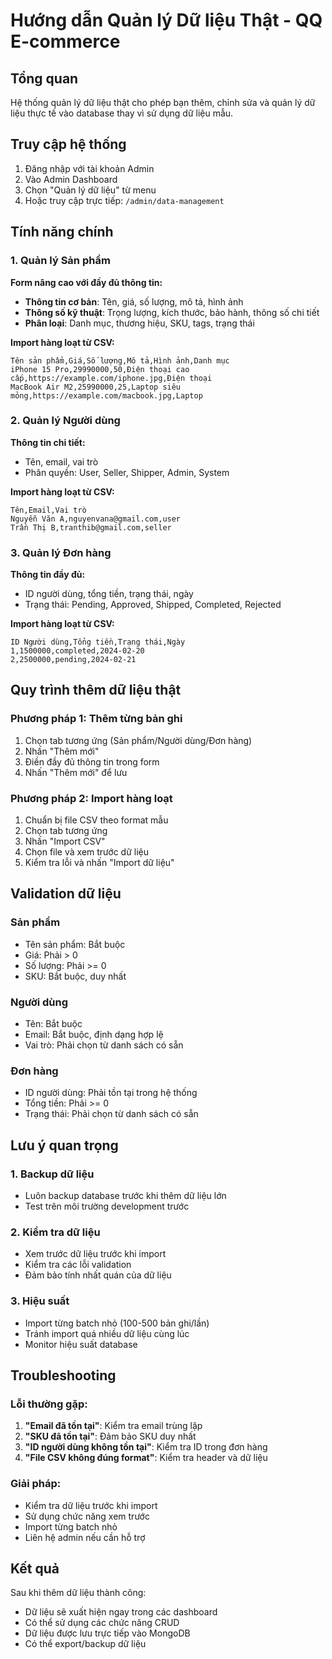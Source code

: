 # Hướng dẫn Quản lý Dữ liệu Thật - QQ E-commerce

## Tổng quan
Hệ thống quản lý dữ liệu thật cho phép bạn thêm, chỉnh sửa và quản lý dữ liệu thực tế vào database thay vì sử dụng dữ liệu mẫu.

## Truy cập hệ thống
1. Đăng nhập với tài khoản Admin
2. Vào Admin Dashboard
3. Chọn "Quản lý dữ liệu" từ menu
4. Hoặc truy cập trực tiếp: `/admin/data-management`

## Tính năng chính

### 1. Quản lý Sản phẩm
**Form nâng cao với đầy đủ thông tin:**
- **Thông tin cơ bản**: Tên, giá, số lượng, mô tả, hình ảnh
- **Thông số kỹ thuật**: Trọng lượng, kích thước, bảo hành, thông số chi tiết
- **Phân loại**: Danh mục, thương hiệu, SKU, tags, trạng thái

**Import hàng loạt từ CSV:**
```
Tên sản phẩm,Giá,Số lượng,Mô tả,Hình ảnh,Danh mục
iPhone 15 Pro,29990000,50,Điện thoại cao cấp,https://example.com/iphone.jpg,Điện thoại
MacBook Air M2,25990000,25,Laptop siêu mỏng,https://example.com/macbook.jpg,Laptop
```

### 2. Quản lý Người dùng
**Thông tin chi tiết:**
- Tên, email, vai trò
- Phân quyền: User, Seller, Shipper, Admin, System

**Import hàng loạt từ CSV:**
```
Tên,Email,Vai trò
Nguyễn Văn A,nguyenvana@gmail.com,user
Trần Thị B,tranthib@gmail.com,seller
```

### 3. Quản lý Đơn hàng
**Thông tin đầy đủ:**
- ID người dùng, tổng tiền, trạng thái, ngày
- Trạng thái: Pending, Approved, Shipped, Completed, Rejected

**Import hàng loạt từ CSV:**
```
ID Người dùng,Tổng tiền,Trạng thái,Ngày
1,1500000,completed,2024-02-20
2,2500000,pending,2024-02-21
```

## Quy trình thêm dữ liệu thật

### Phương pháp 1: Thêm từng bản ghi
1. Chọn tab tương ứng (Sản phẩm/Người dùng/Đơn hàng)
2. Nhấn "Thêm mới"
3. Điền đầy đủ thông tin trong form
4. Nhấn "Thêm mới" để lưu

### Phương pháp 2: Import hàng loạt
1. Chuẩn bị file CSV theo format mẫu
2. Chọn tab tương ứng
3. Nhấn "Import CSV"
4. Chọn file và xem trước dữ liệu
5. Kiểm tra lỗi và nhấn "Import dữ liệu"

## Validation dữ liệu

### Sản phẩm
- Tên sản phẩm: Bắt buộc
- Giá: Phải > 0
- Số lượng: Phải >= 0
- SKU: Bắt buộc, duy nhất

### Người dùng
- Tên: Bắt buộc
- Email: Bắt buộc, định dạng hợp lệ
- Vai trò: Phải chọn từ danh sách có sẵn

### Đơn hàng
- ID người dùng: Phải tồn tại trong hệ thống
- Tổng tiền: Phải >= 0
- Trạng thái: Phải chọn từ danh sách có sẵn

## Lưu ý quan trọng

### 1. Backup dữ liệu
- Luôn backup database trước khi thêm dữ liệu lớn
- Test trên môi trường development trước

### 2. Kiểm tra dữ liệu
- Xem trước dữ liệu trước khi import
- Kiểm tra các lỗi validation
- Đảm bảo tính nhất quán của dữ liệu

### 3. Hiệu suất
- Import từng batch nhỏ (100-500 bản ghi/lần)
- Tránh import quá nhiều dữ liệu cùng lúc
- Monitor hiệu suất database

## Troubleshooting

### Lỗi thường gặp:
1. **"Email đã tồn tại"**: Kiểm tra email trùng lặp
2. **"SKU đã tồn tại"**: Đảm bảo SKU duy nhất
3. **"ID người dùng không tồn tại"**: Kiểm tra ID trong đơn hàng
4. **"File CSV không đúng format"**: Kiểm tra header và dữ liệu

### Giải pháp:
- Kiểm tra dữ liệu trước khi import
- Sử dụng chức năng xem trước
- Import từng batch nhỏ
- Liên hệ admin nếu cần hỗ trợ

## Kết quả
Sau khi thêm dữ liệu thành công:
- Dữ liệu sẽ xuất hiện ngay trong các dashboard
- Có thể sử dụng các chức năng CRUD
- Dữ liệu được lưu trực tiếp vào MongoDB
- Có thể export/backup dữ liệu
